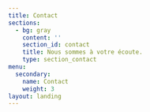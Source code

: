 ```yaml
---
title: Contact
sections:
  - bg: gray
    content: ''
    section_id: contact
    title: Nous sommes à votre écoute.
    type: section_contact
menu:
  secondary:
    name: Contact
    weight: 3
layout: landing
---
```


